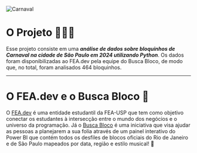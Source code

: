 ![Carnaval](https://github.com/LaQuokka/Analise_BuscaBloco/assets/122839919/0f052cb0-78d9-4253-94a3-8a40904c0bdf)

# O Projeto 👩‍💻🎉
 Esse projeto consiste em uma ***análise de dados sobre bloquinhos de Carnaval na cidade de São Paulo em 2024 utilizando Python***. Os dados foram disponibilizadas ao FEA.dev pela equipe do Busca Bloco, de modo que, no total, foram analisados 464 bloquinhos.

---

# O FEA.dev e o Busca Bloco 💛
O [FEA.dev](https://github.com/fea-dev-usp) é uma entidade estudantil da FEA-USP que tem como objetivo conectar os estudantes à intersecção entre o mundo dos negócios e o universo da programação. Já o  [Busca Bloco](https://www.buscabloco.com.br/)  é uma iniciativa que visa ajudar as pessoas a planejarem a sua folia através de um painel interativo do Power BI que contém todos os desfiles de blocos oficiais do Rio de Janeiro e de São Paulo mapeados por data, região e estilo musical! 💛
